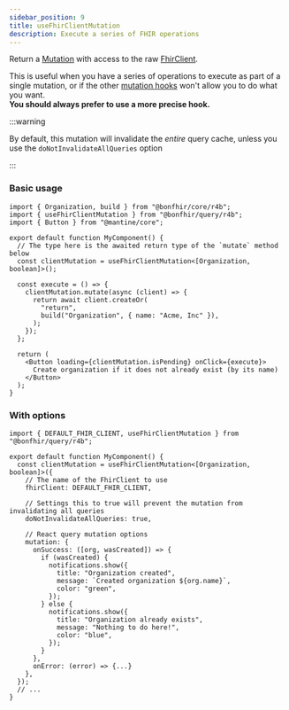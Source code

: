 ```yaml
---
sidebar_position: 9
title: useFhirClientMutation
description: Execute a series of FHIR operations
---
```


Return a [Mutation](https://tanstack.com/query/latest/docs/react/guides/mutations) with access to the raw [FhirClient](/packages/core/fhir-client).

This is useful when you have a series of operations to execute as part of a single mutation, or if the other [mutation hooks](/packages/query/mutations)
won't allow you to do what you want.  
**You should always prefer to use a more precise hook.**

:::warning

By default, this mutation will invalidate the _entire_ query cache, unless you use the `doNotInvalidateAllQueries` option

:::

### Basic usage

```tsx
import { Organization, build } from "@bonfhir/core/r4b";
import { useFhirClientMutation } from "@bonfhir/query/r4b";
import { Button } from "@mantine/core";

export default function MyComponent() {
  // The type here is the awaited return type of the `mutate` method below
  const clientMutation = useFhirClientMutation<[Organization, boolean]>();

  const execute = () => {
    clientMutation.mutate(async (client) => {
      return await client.createOr(
        "return",
        build("Organization", { name: "Acme, Inc" }),
      );
    });
  };

  return (
    <Button loading={clientMutation.isPending} onClick={execute}>
      Create organization if it does not already exist (by its name)
    </Button>
  );
}
```

### With options

```tsx
import { DEFAULT_FHIR_CLIENT, useFhirClientMutation } from "@bonfhir/query/r4b";

export default function MyComponent() {
  const clientMutation = useFhirClientMutation<[Organization, boolean]>({
    // The name of the FhirClient to use
    fhirClient: DEFAULT_FHIR_CLIENT,

    // Settings this to true will prevent the mutation from invalidating all queries
    doNotInvalidateAllQueries: true,

    // React query mutation options
    mutation: {
      onSuccess: ([org, wasCreated]) => {
        if (wasCreated) {
          notifications.show({
            title: "Organization created",
            message: `Created organization ${org.name}`,
            color: "green",
          });
        } else {
          notifications.show({
            title: "Organization already exists",
            message: "Nothing to do here!",
            color: "blue",
          });
        }
      },
      onError: (error) => {...}
    },
  });
  // ...
}
```
